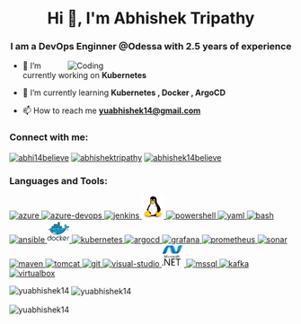 <h1 align="center">Hi 👋, I'm Abhishek Tripathy</h1>
<h3 align="center">I am a DevOps Enginner @Odessa with 2.5 years of experience</h3>
<img align="right" alt="Coding" width="400" src="https://miro.medium.com/v2/resize:fit:1100/0*7Q3yvSIv_t0ioJ-Z.gif">

- 🔭 I’m currently working on **Kubernetes**

- 🌱 I’m currently learning **Kubernetes , Docker , ArgoCD**

- 📫 How to reach me **yuabhishek14@gmail.com**

<h3 align="left">Connect with me:</h3>
<p align="left">
<a href="https://linkedin.com/in/abhi14believe" target="blank"><img align="center" src="https://raw.githubusercontent.com/rahuldkjain/github-profile-readme-generator/master/src/images/icons/Social/linked-in-alt.svg" alt="abhi14believe" height="30" width="40" /></a>
<a href="https://kaggle.com/abhishektripathy" target="blank"><img align="center" src="https://raw.githubusercontent.com/rahuldkjain/github-profile-readme-generator/master/src/images/icons/Social/kaggle.svg" alt="abhishektripathy" height="30" width="40" /></a>
<a href="https://www.leetcode.com/abhishek14believe" target="blank"><img align="center" src="https://raw.githubusercontent.com/rahuldkjain/github-profile-readme-generator/master/src/images/icons/Social/leet-code.svg" alt="abhishek14believe" height="30" width="40" /></a>
</p>

<h3 align="left">Languages and Tools:</h3>
<p align="left"> 
<a href="https://azure.microsoft.com/en-in/" target="_blank" rel="noreferrer"> <img src="https://www.vectorlogo.zone/logos/microsoft_azure/microsoft_azure-ar21.svg" alt="azure" width="70" height="40"/> </a> 
<a href="https://azure.microsoft.com/en-in/products/devops" target="_blank" rel="noreferrer"> <img src="https://github.com/yuabhishek14/yuabhishek14/assets/43784560/c0006a1b-d878-47c2-be48-0387bbd7fa69" alt="azure-devops" width="40" height="40"/> </a>
<a href="https://www.jenkins.io" target="_blank" rel="noreferrer"> <img src="https://www.vectorlogo.zone/logos/jenkins/jenkins-icon.svg" alt="jenkins" width="40" height="40"/> </a> 
<a href="https://www.linux.org/" target="_blank" rel="noreferrer"> <img src="https://raw.githubusercontent.com/devicons/devicon/master/icons/linux/linux-original.svg" alt="linux" width="40" height="40"/> </a> 
<a href="https://learn.microsoft.com/en-us/powershell/" target="_blank" rel="noreferrer"> <img src="https://upload.vectorlogo.zone/logos/microsoft_powershell/images/1ba9f345-6513-4bef-a85e-4636d21b98b7.svg" alt="powershell" width="40" height="40"/> </a>
<a href="https://en.wikipedia.org/wiki/YAML" target="_blank" rel="noreferrer"> <img src="https://www.vectorlogo.zone/logos/yaml/yaml-icon.svg" alt="yaml" width="40" height="40"/> </a>
<a href="https://www.gnu.org/software/bash/" target="_blank" rel="noreferrer"> <img src="https://www.vectorlogo.zone/logos/gnu_bash/gnu_bash-icon.svg" alt="bash" width="40" height="40"/> </a> 
<a href="https://www.ansible.com/" target="_blank" rel="noreferrer"> <img src="https://raw.githubusercontent.com/get-icon/geticon/fc0f660daee147afb4a56c64e12bde6486b73e39/icons/ansible.svg" alt="ansible" width="40" height="40"/> </a>
<a href="https://www.docker.com/" target="_blank" rel="noreferrer"> <img src="https://raw.githubusercontent.com/devicons/devicon/master/icons/docker/docker-original-wordmark.svg" alt="docker" width="40" height="40"/> </a> 
<a href="https://kubernetes.io" target="_blank" rel="noreferrer"> <img src="https://www.vectorlogo.zone/logos/kubernetes/kubernetes-icon.svg" alt="kubernetes" width="40" height="40"/> </a> 
<a href="https://argo-cd.readthedocs.io/en/stable/" target="_blank" rel="noreferrer"> <img src="https://raw.githubusercontent.com/cncf/landscape/a86338a5a139d74a5105fcefd08253f38b7ecba7/hosted_logos/argo.svg" alt="argocd" width="40" height="40"/> </a>
<a href="https://grafana.com" target="_blank" rel="noreferrer"> <img src="https://www.vectorlogo.zone/logos/grafana/grafana-icon.svg" alt="grafana" width="40" height="40"/> </a>
<a href="https://prometheus.io/" target="_blank" rel="noreferrer"> <img src="https://www.vectorlogo.zone/logos/prometheusio/prometheusio-icon.svg" alt="prometheus" width="40" height="40"/> </a>
<a href="https://www.sonarsource.com/products/sonarqube/" target="_blank" rel="noreferrer"> <img src="https://iconape.com/wp-content/files/nt/351340/png/sonarqube-logo.png" alt="sonar" width="100" height="40"/> </a>
<a href="https://maven.apache.org/" target="_blank" rel="noreferrer"> <img src="https://raw.githubusercontent.com/get-icon/geticon/fc0f660daee147afb4a56c64e12bde6486b73e39/icons/maven.svg" alt="maven" width="40" height="40"/> </a>
<a href="https://tomcat.apache.org/" target="_blank" rel="noreferrer"> <img src="https://www.vectorlogo.zone/logos/apache_tomcat/apache_tomcat-ar21.svg" alt="tomcat" width="70" height="40"/> </a> 
<a href="https://git-scm.com/" target="_blank" rel="noreferrer"> <img src="https://www.vectorlogo.zone/logos/git-scm/git-scm-icon.svg" alt="git" width="40" height="40"/> </a> 
<a href="https://visualstudio.microsoft.com/" target="_blank" rel="noreferrer"> <img src="https://raw.githubusercontent.com/get-icon/geticon/fc0f660daee147afb4a56c64e12bde6486b73e39/icons/visual-studio.svg" alt="visual-studio" width="40" height="40"/> </a>
<a href="https://dotnet.microsoft.com/" target="_blank" rel="noreferrer"> <img src="https://raw.githubusercontent.com/devicons/devicon/master/icons/dot-net/dot-net-original-wordmark.svg" alt="dotnet" width="40" height="40"/> </a> 
<a href="https://www.microsoft.com/en-us/sql-server" target="_blank" rel="noreferrer"> <img src="https://www.svgrepo.com/show/303229/microsoft-sql-server-logo.svg" alt="mssql" width="40" height="40"/> </a> 
<a href="https://kafka.apache.org/" target="_blank" rel="noreferrer"> <img src="https://www.vectorlogo.zone/logos/apache_kafka/apache_kafka-icon.svg" alt="kafka" width="40" height="40"/> </a> 
<a href="" target="_blank" rel="noreferrer"> <img src="https://www.vectorlogo.zone/logos/virtualbox/virtualbox-icon.svg" alt="virtualbox" width="40" height="40"/> </a>
 </p>

<p><img align="left" src="https://github-readme-stats.vercel.app/api/top-langs?username=yuabhishek14&show_icons=true&locale=en&layout=compact" alt="yuabhishek14" /></p>

<p>&nbsp;<img align="center" src="https://github-readme-stats.vercel.app/api?username=yuabhishek14&show_icons=true&locale=en" alt="yuabhishek14" /></p>

<p><img align="center" src="https://github-readme-streak-stats.herokuapp.com/?user=yuabhishek14&" alt="yuabhishek14" /></p>
